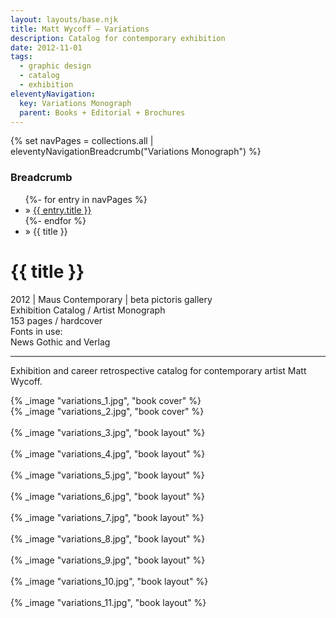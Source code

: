 ```yaml
---
layout: layouts/base.njk
title: Matt Wycoff – Variations
description: Catalog for contemporary exhibition
date: 2012-11-01
tags:
  - graphic design
  - catalog
  - exhibition
eleventyNavigation:
  key: Variations Monograph
  parent: Books + Editorial + Brochures
---
```

{% set navPages = collections.all | eleventyNavigationBreadcrumb("Variations Monograph") %}
<div class="breadcrumb">
    <h3 class="visually-hidden">Breadcrumb</h3>
	<ul class="nav">
            {%- for entry in navPages %}
		<li class="nav-item"{% if entry.url == page.url %} class="active-breadcrumb"{% endif %}> » <a href="{{ entry.url }}">{{ entry.title }}</a></li>
  	    	{%- endfor %}
	    <li class="nav-item"><active-breadcrumb>» {{ title }}</active-breadcrumb></li>
	</ul>
</div>
<div class="container">
  <div class="row"></div>
	<div class="row">
		<div class="col">
			<h1>{{ title }}</h1>
			<figcaption>2012 | Maus Contemporary | beta pictoris gallery</figcaption>
            <figcaption>Exhibition Catalog / Artist Monograph</br>153 pages / hardcover</figcaption>
            <figcaption>Fonts in use:</br>News Gothic and Verlag</figcaption>
			<hr>
		    	<p>Exhibition and career retrospective catalog for contemporary artist Matt Wycoff.</p>
		</div>
        <div class="col-1 col-1-md col-1-lg"></div>
		<div class="col">
			{% _image "variations_1.jpg", "book cover" %}
		</div>
        <div class="col-1 col-1-md col-1-lg"></div>
	</div>
	<div class="row">
        <div class="col-1 col-1-md col-1-lg"></div>
		<div class="col">
            {% _image "variations_2.jpg", "book cover" %}
        </br></br>
            {% _image "variations_3.jpg", "book layout" %}
        </br></br>
            {% _image "variations_4.jpg", "book layout" %}
        </br></br>
            {% _image "variations_5.jpg", "book layout" %}
        </br></br>
            {% _image "variations_6.jpg", "book layout" %}
        </br></br>
            {% _image "variations_7.jpg", "book layout" %}
        </br></br>
            {% _image "variations_8.jpg", "book layout" %}
        </br></br>
            {% _image "variations_9.jpg", "book layout" %}
        </br></br>
            {% _image "variations_10.jpg", "book layout" %}
        </br></br>
            {% _image "variations_11.jpg", "book layout" %}
        </div>
        <div class="col-1 col-1-md col-1-lg"></div>
  	</div>
</div>